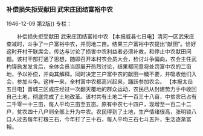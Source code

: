 ### 补偿损失拒受献田  武宋庄团结富裕中农

1946-12-09
第2版()
专栏：

　　补偿损失拒受献田
    武宋庄团结富裕中农
    【本报威县七日电】清河一区武宋庄查减时，斗争了一户富裕中农，并罚地二亩。结果三户富裕中农提出“献田”。恰好这时开村干联席会，传达与讨论了损害中农利益者必须补救，和停止中农献田问题。该村干部打通了思想，随即召开本村农会员大会，检讨斗争偏向，农会主任武杓铎启发发言后，全体会员当即展开热烈讨论，结果都同意将处罚富中农的二亩地，予以补偿，并向其解释。同时决定三户富中农的献田一概不要，并吸收他们入会，参加斗争。这样一来，全村富中农都高兴起来，踊跃参加农会。
    【本报太岳五日电】晋城三区成庄经过一次翻天覆地的群众运动，农民已从封建势力手中收回自己土地，彻底完成了土地改革。该村共有土地二千一百三十八亩，中贫农已占有二千零一十三亩，每人平均三亩至五亩。原有中农七十四户，现增至一百二十二户，贫农四十八户则全部上升为中农。农民得到了土地，生产情绪很高，张明锁八口人过去每年打粮三石，今年打了三十石，每人平均三石七斗五升，生活逐渐富裕。

